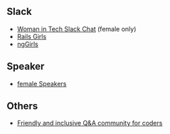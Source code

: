 ## Slack

* [Woman in Tech Slack Chat](http://witchat.github.io/) (female only)
* [Rails Girls](https://rails-girls-slack.herokuapp.com/)
* [ngGirls](https://ng-girls.slack.com/)

## Speaker
* [female Speakers](https://speakerinnen.org/en)

## Others
* [Friendly and inclusive Q&A community for coders](https://hashnode.com/)
